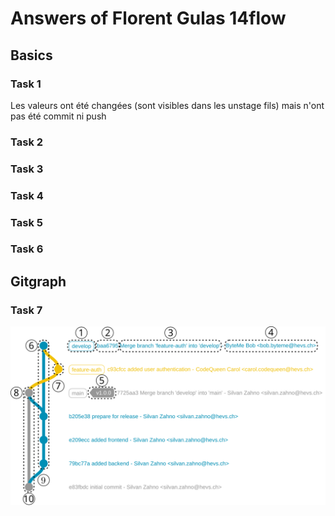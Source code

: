 # Answers of Florent Gulas 14flow

## Basics
### Task 1

Les valeurs ont été changées (sont visibles dans les unstage fils) mais n'ont pas été commit ni push

### Task 2

### Task 3

### Task 4

### Task 5

### Task 6

## Gitgraph

### Task 7

![Gitgraph](img/gitgraph.svg)